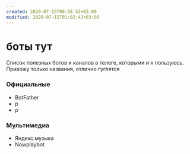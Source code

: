 ```yaml
---
created: 2020-07-15T00:58:52+03:00
modified: 2020-07-15T01:02:43+03:00
---
```


# боты тут
Список полезных ботов и каналов в телеге, которыми и я пользуюсь.  
Привожу только названия, отлично гуглятся


### Официальные
* BotFather 
* р
* р

### Мультимедиа
* Яндекс.музыка
* Nowplaybot